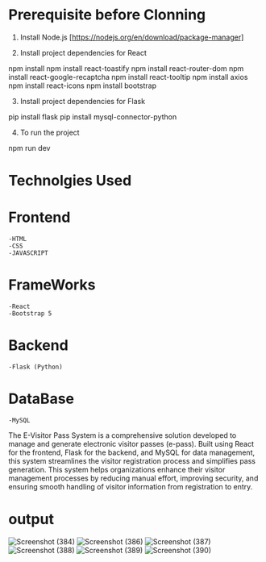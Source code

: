 
# Prerequisite before Clonning

1) Install Node.js [https://nodejs.org/en/download/package-manager]

2) Install project dependencies for React

npm install npm install react-toastify npm install react-router-dom npm install react-google-recaptcha npm install react-tooltip npm install axios  npm install react-icons npm install bootstrap

3) Install project dependencies for Flask


pip install flask pip install mysql-connector-python

4) To run the project

npm run dev

# Technolgies Used
   # Frontend
    -HTML
    -CSS
    -JAVASCRIPT
  # FrameWorks
    -React
    -Bootstrap 5

  # Backend
    -Flask (Python)
  # DataBase
    -MySQL 

The E-Visitor Pass System is a comprehensive solution developed to manage and generate electronic visitor passes (e-pass). Built using React for the frontend, Flask for the backend, and MySQL for data management, this system streamlines the visitor registration process and simplifies pass generation.
This system helps organizations enhance their visitor management processes by reducing manual effort, improving security, and ensuring smooth handling of visitor information from registration to entry.

# output

![Screenshot (384)](https://github.com/user-attachments/assets/d66bc2c1-8467-4e1d-877d-2e2e62dfec6c)
![Screenshot (386)](https://github.com/user-attachments/assets/015b3feb-bcd3-40e1-bda3-61cef61d5ba1)
![Screenshot (387)](https://github.com/user-attachments/assets/ed2e98e9-7435-4270-b05d-c6b59488746a)
![Screenshot (388)](https://github.com/user-attachments/assets/0d89ee77-766b-4e69-8881-c01a73b1f609)
![Screenshot (389)](https://github.com/user-attachments/assets/d278fbdb-8c76-4234-852d-9bba83cc84b9)
![Screenshot (390)](https://github.com/user-attachments/assets/f26e9147-f36d-49da-b368-98112eca6c98)
